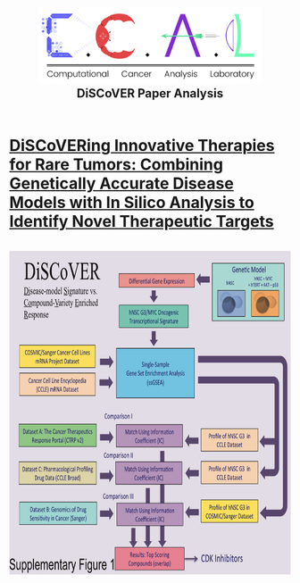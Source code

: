 <h2 align="center">
  <br>
  <a href="https://github.com/UCSD-CCAL"><img src="media/ccal-logo.jpg" width="400"></a>
  <br>
  DiSCoVER Paper Analysis
  <br>
<br>
<h1 ><a href="http://clincancerres.aacrjournals.org/content/early/2016/06/15/1078-0432.CCR-15-3011" target="blank">DiSCoVERing Innovative Therapies for Rare Tumors: Combining Genetically Accurate Disease Models with In Silico Analysis to Identify Novel Therapeutic Targets</a></h1>
<br>


<div>
    <img src="/media/supplementary_fig_1.png" width=800 height=580>
</div>
